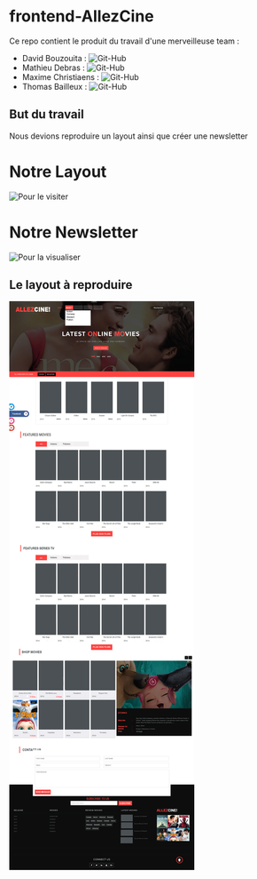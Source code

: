 # frontend-AllezCine
Ce repo contient le produit du travail d'une merveilleuse team :
- David Bouzouita : ![Git-Hub](https://github.com/bouzouitadavid)
- Mathieu Debras : ![Git-Hub](https://github.com/twoarms/)
- Maxime Christiaens : ![Git-Hub](https://github.com/Maxime-Christiaens/)
- Thomas Bailleux : ![Git-Hub](https://github.com/BailleuxThomas/)

## But du travail 
Nous devions reproduire un layout ainsi que créer une newsletter

# Notre Layout 
![Pour le visiter]()

# Notre Newsletter
![Pour la visualiser](https://maxime-christiaens.github.io/frontend-AllezCine-Newsletter/)

## Le layout à reproduire
![Layout à reproduire](assets/imgs/layout.jpg)
